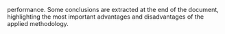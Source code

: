 performance. Some conclusions are extracted at the end of the document, highlighting
the most important advantages and disadvantages of the applied methodology.